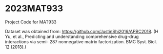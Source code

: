 # 2023MAT933
Project Code for MAT933

Dataset was obtained from: 
https://github.com/JustinShi2016/APBC2018.
(H Yu, et al., Predicting and understanding comprehensive drug-drug interactions via semi- 287
nonnegative matrix factorization. BMC Syst. Biol. 12 (2018).) 
